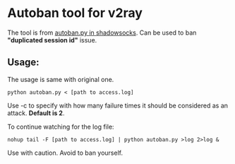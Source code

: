 # Autoban tool for v2ray

The tool is from [autoban.py in shadowsocks](https://github.com/shadowsocks/shadowsocks/tree/master/utils). Can be used to ban **"duplicated session id"** issue.

## Usage:

The usage is same with original one.

```
python autoban.py < [path to access.log]
```

Use -c to specify with how many failure times it should be considered as an attack. **Default is 2**.

To continue watching for the log file:

```
nohup tail -F [path to access.log] | python autoban.py >log 2>log &
```

Use with caution. Avoid to ban yourself.